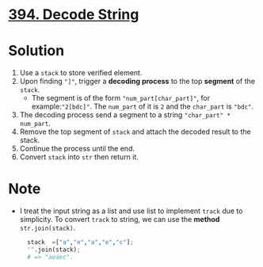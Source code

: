 # [394. Decode String](https://leetcode.com/problems/decode-string/description/)

# Solution
1. Use a `stack` to store verified element.
2. Upon finding `"]"`, trigger a **decoding process** to the top **segment** of the `stack`.
   - The segment is of the form `"num_part[char_part]"`, for example:`"2[bdc]"`. The `num_part` of it is `2` and the `char_part` is `"bdc"`.
3. The decoding process send a segment to a string `"char_part" * num_part`.
4. Remove the top segment of `stack` and attach the decoded result to the stack.
5. Continue the process until the end.
6. Convert `stack` into `str` then return it.

# Note
- I treat the input string as a list and use list to implement `track` due to simplicity. To convert `track` to string, we can use the **method** `str.join(stack)`.
  ```Python
    stack  =["a","e","a","e","c"];
    "".join(stack);
    # => "aeaec".
  ```
